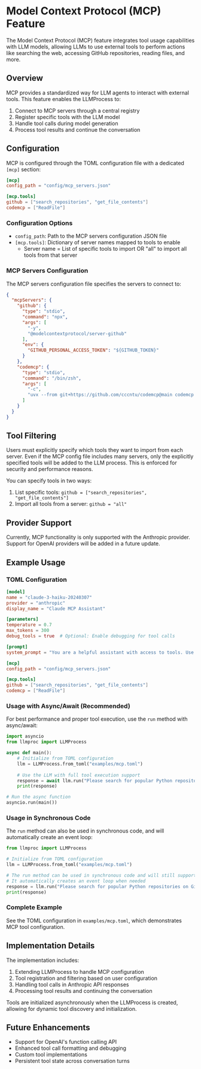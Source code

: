 # Model Context Protocol (MCP) Feature

The Model Context Protocol (MCP) feature integrates tool usage capabilities with LLM models, allowing LLMs to use external tools to perform actions like searching the web, accessing GitHub repositories, reading files, and more.

## Overview

MCP provides a standardized way for LLM agents to interact with external tools. This feature enables the LLMProcess to:

1. Connect to MCP servers through a central registry
2. Register specific tools with the LLM model
3. Handle tool calls during model generation
4. Process tool results and continue the conversation

## Configuration

MCP is configured through the TOML configuration file with a dedicated `[mcp]` section:

```toml
[mcp]
config_path = "config/mcp_servers.json"

[mcp.tools]
github = ["search_repositories", "get_file_contents"]
codemcp = ["ReadFile"]
```

### Configuration Options

- `config_path`: Path to the MCP servers configuration JSON file
- `[mcp.tools]`: Dictionary of server names mapped to tools to enable
  - Server name = List of specific tools to import OR "all" to import all tools from that server

### MCP Servers Configuration

The MCP servers configuration file specifies the servers to connect to:

```json
{
  "mcpServers": {
    "github": {
      "type": "stdio",
      "command": "npx",
      "args": [
        "-y",
        "@modelcontextprotocol/server-github"
      ],
      "env": {
        "GITHUB_PERSONAL_ACCESS_TOKEN": "${GITHUB_TOKEN}"
      }
    },
    "codemcp": {
      "type": "stdio",
      "command": "/bin/zsh",
      "args": [
        "-c",
        "uvx --from git+https://github.com/cccntu/codemcp@main codemcp "
      ]
    }
  }
}
```

## Tool Filtering

Users must explicitly specify which tools they want to import from each server. Even if the MCP config file includes many servers, only the explicitly specified tools will be added to the LLM process. This is enforced for security and performance reasons.

You can specify tools in two ways:

1. List specific tools: `github = ["search_repositories", "get_file_contents"]`
2. Import all tools from a server: `github = "all"`

## Provider Support

Currently, MCP functionality is only supported with the Anthropic provider. Support for OpenAI providers will be added in a future update.

## Example Usage

### TOML Configuration

```toml
[model]
name = "claude-3-haiku-20240307"
provider = "anthropic"
display_name = "Claude MCP Assistant"

[parameters]
temperature = 0.7
max_tokens = 300
debug_tools = true  # Optional: Enable debugging for tool calls

[prompt]
system_prompt = "You are a helpful assistant with access to tools. Use tools whenever appropriate to answer user queries accurately."

[mcp]
config_path = "config/mcp_servers.json"

[mcp.tools]
github = ["search_repositories", "get_file_contents"]
codemcp = ["ReadFile"]
```

### Usage with Async/Await (Recommended)

For best performance and proper tool execution, use the `run` method with async/await:

```python
import asyncio
from llmproc import LLMProcess

async def main():
    # Initialize from TOML configuration
    llm = LLMProcess.from_toml("examples/mcp.toml")
    
    # Use the LLM with full tool execution support
    response = await llm.run("Please search for popular Python repositories on GitHub.")
    print(response)

# Run the async function
asyncio.run(main())
```

### Usage in Synchronous Code

The `run` method can also be used in synchronous code, and will automatically create an event loop:

```python
from llmproc import LLMProcess

# Initialize from TOML configuration
llm = LLMProcess.from_toml("examples/mcp.toml")

# The run method can be used in synchronous code and will still support tools
# It automatically creates an event loop when needed
response = llm.run("Please search for popular Python repositories on GitHub.")
print(response)
```

### Complete Example

See the TOML configuration in `examples/mcp.toml`, which demonstrates MCP tool configuration.

## Implementation Details

The implementation includes:

1. Extending LLMProcess to handle MCP configuration
2. Tool registration and filtering based on user configuration
3. Handling tool calls in Anthropic API responses
4. Processing tool results and continuing the conversation

Tools are initialized asynchronously when the LLMProcess is created, allowing for dynamic tool discovery and initialization.

## Future Enhancements

- Support for OpenAI's function calling API
- Enhanced tool call formatting and debugging
- Custom tool implementations
- Persistent tool state across conversation turns